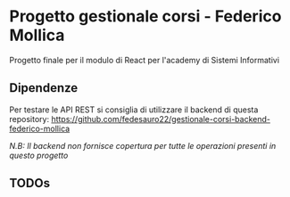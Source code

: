 # Progetto gestionale corsi - Federico Mollica
Progetto finale per il modulo di React per l'academy di Sistemi Informativi
## Dipendenze
Per testare le API REST si consiglia di utilizzare il backend di questa repository: https://github.com/fedesauro22/gestionale-corsi-backend-federico-mollica

_N.B: Il backend non fornisce copertura per tutte le operazioni presenti in questo progetto_
## TODOs


